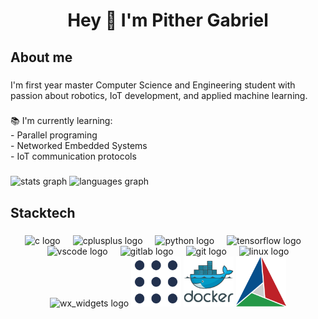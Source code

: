 <h1 align="center">Hey 👋 I'm Pither Gabriel</h1>

###

<h2 align="left">About me</h2>

###

<p align="left">I'm first year master Computer Science and Engineering student with passion about robotics, IoT development, and applied machine learning.</p>

###

<p align="left">📚 I'm currently learning:<br>- Parallel programing <br>- Networked Embedded Systems<br>- IoT communication protocols</p>

###

<div align="left">
  <img src="https://github-readme-stats.vercel.app/api?username=PitherGabriel&hide_title=true&hide_rank=false&show_icons=true&include_all_commits=true&count_private=true&disable_animations=true&theme=monokai&locale=en&hide_border=true&order=1" height="150" alt="stats graph"  />
  <img src="https://github-readme-stats.vercel.app/api/top-langs?username=PitherGabriel&locale=en&hide_title=true&layout=compact&card_width=320&langs_count=5&theme=monokai&hide_border=true&order=2" height="150" alt="languages graph"  />
</div>

###

<h2 align="left">Stacktech</h2>

###

<div align="center">
  <img src="https://cdn.jsdelivr.net/gh/devicons/devicon/icons/c/c-original.svg" height="80" alt="c logo"  />
  <img width="12" />
  <img src="https://cdn.jsdelivr.net/gh/devicons/devicon/icons/cplusplus/cplusplus-original.svg" height="80" alt="cplusplus logo"  />
  <img width="12" />
  <img src="https://cdn.jsdelivr.net/gh/devicons/devicon/icons/python/python-original.svg" height="80" alt="python logo"  />
  <img width="12" />
  <img src="https://cdn.jsdelivr.net/gh/devicons/devicon/icons/tensorflow/tensorflow-original.svg" height="80" alt="tensorflow logo"  />
  <img width="12" />
  <img src="https://cdn.jsdelivr.net/gh/devicons/devicon/icons/vscode/vscode-original.svg" height="80" alt="vscode logo"  />
  <img width="12" />
  <img src="https://cdn.jsdelivr.net/gh/devicons/devicon/icons/gitlab/gitlab-original.svg" height="80" alt="gitlab logo"  />
  <img width="12" />
  <img src="https://cdn.jsdelivr.net/gh/devicons/devicon/icons/git/git-original.svg" height="80" alt="git logo"  />
  <img width="12" />
  <img src="https://cdn.jsdelivr.net/gh/devicons/devicon/icons/linux/linux-original.svg" height="80" alt="linux logo"  />
  <img src="https://upload.wikimedia.org/wikipedia/commons/b/bb/WxWidgets.svg" alt="wx_widgets logo" height="80"/> 
  <img src="https://github.com/devicons/devicon/blob/v2.16.0/icons/ros/ros-original.svg" height="80" alt="ros logo"  />
  <img src="https://github.com/devicons/devicon/blob/v2.16.0/icons/docker/docker-original-wordmark.svg" height="80" alt="docker logo"  />
  <img src="https://github.com/devicons/devicon/blob/v2.16.0/icons/cmake/cmake-original.svg" height="80" alt="cmake logo"  />    
</div>

###
